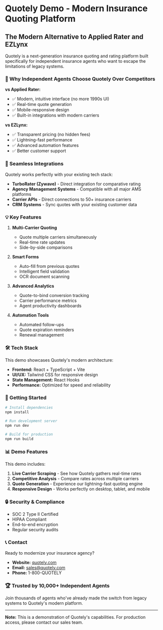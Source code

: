 # Quotely Demo - Modern Insurance Quoting Platform

## The Modern Alternative to Applied Rater and EZLynx

Quotely is a next-generation insurance quoting and rating platform built specifically for independent insurance agents who want to escape the limitations of legacy systems.

### 🚀 Why Independent Agents Choose Quotely Over Competitors

**vs Applied Rater:**
- ✅ Modern, intuitive interface (no more 1990s UI)
- ✅ Real-time quote generation
- ✅ Mobile-responsive design
- ✅ Built-in integrations with modern carriers

**vs EZLynx:**
- ✅ Transparent pricing (no hidden fees)
- ✅ Lightning-fast performance
- ✅ Advanced automation features
- ✅ Better customer support

### 🔗 Seamless Integrations

Quotely works perfectly with your existing tech stack:

- **TurboRater (Zywave)** - Direct integration for comparative rating
- **Agency Management Systems** - Compatible with all major AMS platforms
- **Carrier APIs** - Direct connections to 50+ insurance carriers
- **CRM Systems** - Sync quotes with your existing customer data

### 💡 Key Features

1. **Multi-Carrier Quoting**
   - Quote multiple carriers simultaneously
   - Real-time rate updates
   - Side-by-side comparisons

2. **Smart Forms**
   - Auto-fill from previous quotes
   - Intelligent field validation
   - OCR document scanning

3. **Advanced Analytics**
   - Quote-to-bind conversion tracking
   - Carrier performance metrics
   - Agent productivity dashboards

4. **Automation Tools**
   - Automated follow-ups
   - Quote expiration reminders
   - Renewal management

### 🛠️ Tech Stack

This demo showcases Quotely's modern architecture:

- **Frontend:** React + TypeScript + Vite
- **UI/UX:** Tailwind CSS for responsive design
- **State Management:** React Hooks
- **Performance:** Optimized for speed and reliability

### 🚀 Getting Started

```bash
# Install dependencies
npm install

# Run development server
npm run dev

# Build for production
npm run build
```

### 📊 Demo Features

This demo includes:

1. **Live Carrier Scraping** - See how Quotely gathers real-time rates
2. **Competitive Analysis** - Compare rates across multiple carriers
3. **Quote Generation** - Experience our lightning-fast quoting engine
4. **Responsive Design** - Works perfectly on desktop, tablet, and mobile

### 🔒 Security & Compliance

- SOC 2 Type II Certified
- HIPAA Compliant
- End-to-end encryption
- Regular security audits

### 📞 Contact

Ready to modernize your insurance agency?

- **Website:** [quotely.com](https://quotely.com)
- **Email:** sales@quotely.com
- **Phone:** 1-800-QUOTELY

### 🏆 Trusted by 10,000+ Independent Agents

Join thousands of agents who've already made the switch from legacy systems to Quotely's modern platform.

---

**Note:** This is a demonstration of Quotely's capabilities. For production access, please contact our sales team.